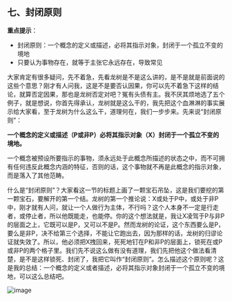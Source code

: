 ## **七、封闭原则**　

**重点提示**：

- 封闭原则：一个概念的定义或描述，必将其指示对象，封闭于一个孤立不变的境地
- 只要认为事物存在，就等于主张它永远存在，导致常见

大家肯定有很多疑问，先不着急，先看龙树是不是这么讲的，是不是就是前面说的这些个意思？刚才有人问我，这是不是要否认因果，你可以先不着急下这样的结论，就算否定因果，那也是龙树否定对吧？冤有头债有主。我不厌其烦地选了五个例子，就是想说，你首先得承认，龙树就是这么干的，我先把这个血淋淋的事实展示给大家看，至于龙树为什么这么干，道理何在，我们一步步来。先来说“封闭原则”：　　

**一个概念的定义或描述（P或非P）必将其指示对象（X）封闭于一个孤立不变的境地。**

一个概念被预设所要指示的事物，须永远处于此概念所描述的状态之中，而不可拥有任何违反此概念内涵的特征，否则的话，这个事物就不再是此概念的指示对象，而是落入了其他范畴。

什么是“封闭原则”？大家看这一节的标题上画了一颗宝石吊坠，这是我们要挖的第一颗宝石，要解开的第一个结。龙树的第一个推论说：X或处于P中，或处于非P中，刚才就有人问，就让一个人做行为主体，不行吗？这个人本身不一定是行走者，或停止者，所以他既能走，也能停。你的这个想法就是，我让X凌驾于P与非P的层面之上，它既可以是P，又可以不是P。然而龙树的论证，这个东西要么是P，要么是非P，决不给第三个选择，不能让它跑出去，因为那样的话，龙树的归谬论证就失效了。所以，他必须把X拽回来，死死地钉在P和非P的层面上，锁死在或P或非P的两个格子里。我们先不说这么做有没有道理，我们先把他这个做法看清楚，是不是这样锁死、封闭了，我把它叫作“封闭原则”。怎么描述这个原则呢？这是我的总结：一个概念的定义或者描述，必将其指示对象封闭于一个孤立不变的境地，可以这么总结吧。

![image](https://github.com/gwsice/buddhism/blob/master/images/long_shu_de_kong_guan/confinement.gif)

